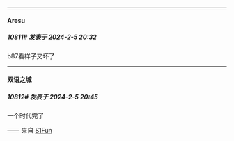 
*****

####  Aresu  
##### 10811#       发表于 2024-2-5 20:32

b87看样子又坏了


*****

####  双语之城  
##### 10812#       发表于 2024-2-5 20:45

一个时代完了

—— 来自 [S1Fun](https://s1fun.koalcat.com)

